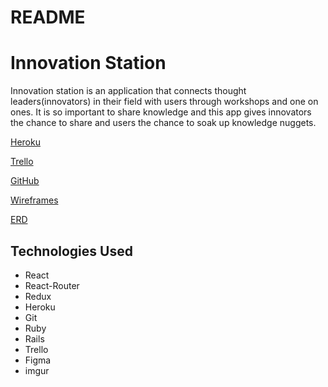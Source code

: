 # README
# Innovation Station

Innovation station is an application that connects thought leaders(innovators) in their field with users through workshops and one on ones. It is so important to share knowledge and this app gives innovators the chance to share and users the chance to soak up knowledge nuggets.  



[Heroku](https://beth-s-project-4.herokuapp.com/)

[Trello](https://trello.com/b/uyvnEAB4/project-4)

[GitHub](https://github.com/bethschoenfeld/project-4)

[Wireframes](https://i.imgur.com/s3z95x5.jpg)

[ERD](https://i.imgur.com/yo85pfp.jpg)


## Technologies Used

* React
* React-Router
* Redux
* Heroku
* Git
* Ruby
* Rails
* Trello 
* Figma
* imgur


